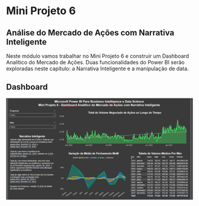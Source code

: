 # Mini Projeto 6

## Análise do Mercado de Ações com Narrativa Inteligente

Neste módulo vamos trabalhar no Mini Projeto 6 e construir um Dashboard Analítico do Mercado de Ações. Duas funcionalidades do
Power BI serão exploradas neste capítulo: a Narrativa Inteligente e a manipulação de data.

## Dashboard

![](imagem.png)